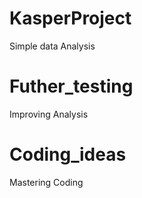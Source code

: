 # KasperProject
Simple data Analysis
# Futher_testing
Improving Analysis
# Coding_ideas
Mastering Coding